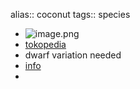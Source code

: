 alias:: coconut
tags:: species

- ![image.png](https://peach-geographical-bat-397.mypinata.cloud/ipfs/QmSmuebhcWwq8PL9XP6drpgQ4hw8ntpgnSLYcLkh1YeQ7Y)
- [tokopedia](https://www.tokopedia.com/pusatgrosirb/bibit-tanaman-kelapa-genjah-entok?extParam=ivf%3Dfalse&src=topads)
- dwarf variation needed
- [info](https://www.fruitrop.com/en/Articles-by-subject/Agronomy/2011/Coconut-cultivation)
-